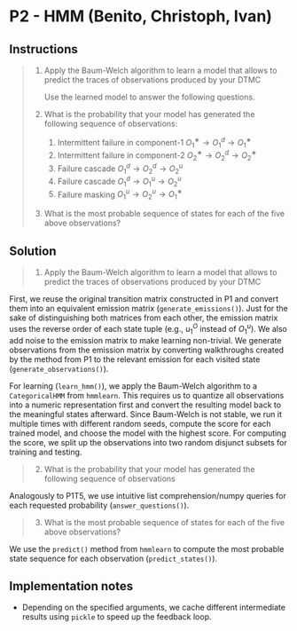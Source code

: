 # P2 - HMM (Benito, Christoph, Ivan)

## Instructions

> 1. Apply the Baum-Welch algorithm to learn a model that allows to predict the traces of observations produced by your DTMC
> 
>    Use the learned model to answer the following questions.
> 2. What is the probability that your model has generated the following sequence of observations:
> 
>    1. Intermittent failure in component-1 $O_1^∗→O_1^d→O_1^∗$
>    2. Intermittent failure in component-2 $O_2^∗→O_2^d→O_2^∗$
>    3. Failure cascade $O_1^d→O_2^d→O_2^u$
>    4. Failure cascade $O_1^d→O_1^u→O_2^u$
>    5. Failure masking $O_1^u→O_2^u→O_1^∗$
> 
> 3. What is the most probable sequence of states for each of the five above observations?

## Solution

> 1. Apply the Baum-Welch algorithm to learn a model that allows to predict the traces of observations produced by your DTMC

First, we reuse the original transition matrix constructed in P1 and convert them into an equivalent emission matrix (`generate_emissions()`). Just for the sake of distinguishing both matrices from each other, the emission matrix uses the reverse order of each state tuple (e.g., $u_1^O$ instead of $O_1^u$). We also add noise to the emission matrix to make learning non-trivial. We generate observations from the emission matrix by converting walkthroughs created by the method from P1 to the relevant emission for each visited state (`generate_observations()`).

For learning (`learn_hmm()`), we apply the Baum-Welch algorithm to a `CategoricalHMM` from `hmmlearn`. This requires us to quantize all observations into a numeric representation first and convert the resulting model back to the meaningful states afterward. Since Baum-Welch is not stable, we run it multiple times with different random seeds, compute the score for each trained model, and choose the model with the highest score. For computing the score, we split up the observations into two random disjunct subsets for training and testing.

> 2. What is the probability that your model has generated the following sequence of observations

Analogously to P1T5, we use intuitive list comprehension/numpy queries for each requested probability (`answer_questions()`).

> 3. What is the most probable sequence of states for each of the five above observations?

We use the `predict()` method from `hmmlearn` to compute the most probable state sequence for each observation (`predict_states()`).

## Implementation notes

- Depending on the specified arguments, we cache different intermediate results using `pickle` to speed up the feedback loop.
